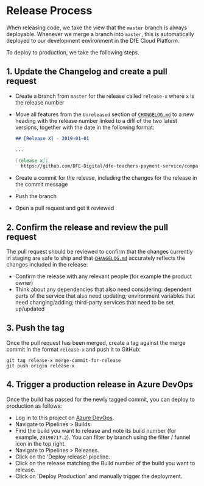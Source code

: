 # Release Process

When releasing code, we take the view that the `master` branch is always
deployable. Whenever we merge a branch into `master`, this is automatically
deployed to our development environment in the DfE Cloud Platform.

To deploy to production, we take the following steps.

## 1. Update the Changelog and create a pull request

- Create a branch from `master` for the release called `release-x` where `x` is
  the release number
- Move all features from the `Unreleased` section of
  [`CHANGELOG.md`](../CHANGELOG.md) to a new heading with the release number
  linked to a diff of the two latest versions, together with the date in the
  following format:

  ```markdown
  ## [Release X] - 2019-01-01

  ...

  [release x]:
    https://github.com/DFE-Digital/dfe-teachers-payment-service/compare/previous-release...release-x
  ```

- Create a commit for the release, including the changes for the release in the
  commit message
- Push the branch
- Open a pull request and get it reviewed

## 2. Confirm the release and review the pull request

The pull request should be reviewed to confirm that the changes currently in
staging are safe to ship and that [`CHANGELOG.md`](../CHANGELOG.md) accurately
reflects the changes included in the release:

- Confirm the release with any relevant people (for example the product owner)
- Think about any dependencies that also need considering: dependent parts of
  the service that also need updating; environment variables that need
  changing/adding; third-party services that need to be set up/updated

## 3. Push the tag

Once the pull request has been merged, create a tag against the merge commit in
the format `release-x` and push it to GitHub:

```
git tag release-x merge-commit-for-release
git push origin release-x
```

## 4. Trigger a production release in Azure DevOps

Once the build has passed for the newly tagged commit, you can deploy to
production as follows:

- Log in to this project on
  [Azure DevOps](https://github.com/DFE-Digital/dfe-teachers-payment-service/blob/master/azure-devops).
- Navigate to Pipelines > Builds.
- Find the build you want to release and note its build number (for example,
  `20190717.2`). You can filter by branch using the filter / funnel icon in the
  top right.
- Navigate to Pipelines > Releases.
- Click on the 'Deploy release' pipeline.
- Click on the release matching the Build number of the build you want to
  release.
- Click on 'Deploy Production' and manually trigger the deployment.
